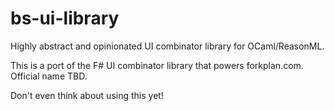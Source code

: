 # bs-ui-library
Highly abstract and opinionated UI combinator library for OCaml/ReasonML.

This is a port of the F# UI combinator library that powers forkplan.com. Official name TBD.

Don't even think about using this yet!
